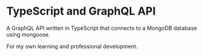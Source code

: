 # TypeScript and GraphQL API

A GraphQL API written in TypeScript that connects to a MongoDB database using mongoose.

For my own learning and professional development.
